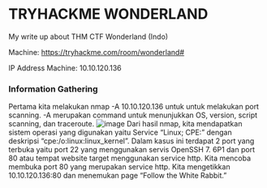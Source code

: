# TRYHACKME WONDERLAND
My write up about THM CTF Wonderland (Indo)

Machine: https://tryhackme.com/room/wonderland#

IP Address Machine: 10.10.120.136

### Information Gathering
Pertama kita melakukan nmap -A 10.10.120.136 untuk untuk melakukan port scanning. -A merupakan command untuk menunjukkan OS, version, script scanning, dan traceroute.
![image](https://user-images.githubusercontent.com/88881191/218485265-310c0f6c-929c-4f1d-8242-5fedb35aa8d2.png)
Dari hasil nmap, kita mendapatkan sistem operasi yang digunakan yaitu Service “Linux; CPE:” dengan deskripsi “cpe:/o:linux:linux_kernel”. Dalam kasus ini terdapat 2 port yang terbuka yaitu port 22 yang menggunakan servis OpenSSH 7. 6P1 dan port 80 atau tempat website target menggunakan service http. Kita mencoba membuka port 80 yang merupakan service http. Kita mengetikkan 10.10.120.136:80 dan menemukan page “Follow the White Rabbit.”
